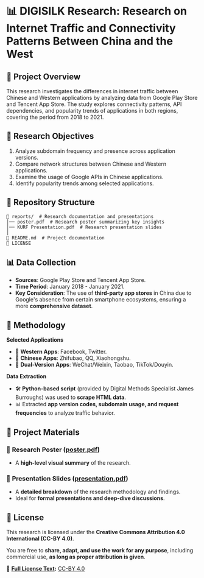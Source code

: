 # 📊 DIGISILK Research: Research on Internet Traffic and Connectivity Patterns Between China and the West

## 📌 Project Overview
This research investigates the differences in internet traffic between Chinese and Western applications by analyzing data from Google Play Store and Tencent App Store. The study explores connectivity patterns, API dependencies, and popularity trends of applications in both regions, covering the period from 2018 to 2021.

## 🎯 Research Objectives
1. Analyze subdomain frequency and presence across application versions.
2. Compare network structures between Chinese and Western applications.
3. Examine the usage of Google APIs in Chinese applications.
4. Identify popularity trends among selected applications.

## 📂 Repository Structure
```
📂 reports/  # Research documentation and presentations
│── poster.pdf  # Research poster summarizing key insights
│── KURF Presentation.pdf  # Research presentation slides
│
📄 README.md  # Project documentation
📄 LICENSE  
```

## 📊 Data Collection
- **Sources**: Google Play Store and Tencent App Store.
- **Time Period**: January 2018 - January 2021.
- **Key Consideration**: The use of **third-party app stores** in China due to Google's absence from certain smartphone ecosystems, ensuring a more **comprehensive dataset**.

## 🔬 Methodology
**Selected Applications**
- 📌 **Western Apps**: Facebook, Twitter.
- 📌 **Chinese Apps**: Zhifubao, QQ, Xiaohongshu.
- 📌 **Dual-Version Apps**: WeChat/Weixin, Taobao, TikTok/Douyin.

**Data Extraction**
- 🛠 **Python-based script** (provided by Digital Methods Specialist James Burroughs) was used to **scrape HTML data**.
- 📊 Extracted **app version codes, subdomain usage, and request frequencies** to analyze traffic behavior.

## 📑 Project Materials
### 📄 **Research Poster** ([poster.pdf](reports/poster.pdf))
- A **high-level visual summary** of the research.

### 📘 **Presentation Slides** ([presentation.pdf](reports/KURF_Presentation.pdf))
- A **detailed breakdown** of the research methodology and findings.
- Ideal for **formal presentations and deep-dive discussions**.

## 📜 License
This research is licensed under the **Creative Commons Attribution 4.0 International (CC-BY 4.0)**.  

You are free to **share, adapt, and use the work for any purpose**, including commercial use, **as long as proper attribution is given**.  

🔗 **[Full License Text](LICENSE):** [CC-BY 4.0](https://creativecommons.org/licenses/by/4.0/) 


